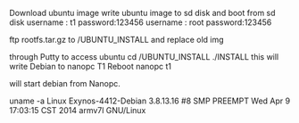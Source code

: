 Download ubuntu image
write ubuntu image to sd disk and boot from sd disk
username : t1
password:123456
username : root
password:123456


ftp rootfs.tar.gz to /UBUNTU_INSTALL and replace old img

through Putty to access ubuntu 
cd  /UBUNTU_INSTALL
./INSTALL
this will write Debian to nanopc T1
Reboot nanopc t1

will start debian from Nanopc.

uname -a
Linux Exynos-4412-Debian 3.8.13.16 #8 SMP PREEMPT Wed Apr 9 17:03:15 CST 2014 armv7l GNU/Linux



